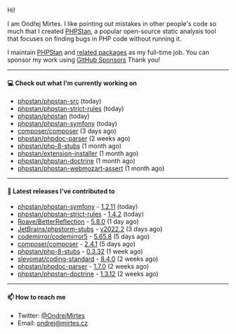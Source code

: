 Hi!

I am Ondřej Mirtes. I like pointing out mistakes in other people's code so much that I created [PHPStan](https://phpstan.org/), a popular open-source static analysis tool that focuses on finding bugs in PHP code without running it.

I maintain [PHPStan](https://github.com/phpstan/phpstan) and [related packages](https://github.com/phpstan/) as my full-time job. You can sponsor my work using [GitHub Sponsors](https://github.com/sponsors/ondrejmirtes) Thank you!

---

#### 💻 Check out what I'm currently working on

- [phpstan/phpstan-src](https://github.com/phpstan/phpstan-src) (today)
- [phpstan/phpstan-strict-rules](https://github.com/phpstan/phpstan-strict-rules) (today)
- [phpstan/phpstan](https://github.com/phpstan/phpstan) (today)
- [phpstan/phpstan-symfony](https://github.com/phpstan/phpstan-symfony) (today)
- [composer/composer](https://github.com/composer/composer) (3 days ago)
- [phpstan/phpdoc-parser](https://github.com/phpstan/phpdoc-parser) (2 weeks ago)
- [phpstan/php-8-stubs](https://github.com/phpstan/php-8-stubs) (1 month ago)
- [phpstan/extension-installer](https://github.com/phpstan/extension-installer) (1 month ago)
- [phpstan/phpstan-doctrine](https://github.com/phpstan/phpstan-doctrine) (1 month ago)
- [phpstan/phpstan-webmozart-assert](https://github.com/phpstan/phpstan-webmozart-assert) (1 month ago)

---

#### 🔭 Latest releases I've contributed to

- [phpstan/phpstan-symfony](https://github.com/phpstan/phpstan-symfony) - [1.2.11](https://github.com/phpstan/phpstan-symfony/releases/tag/1.2.11) (today)
- [phpstan/phpstan-strict-rules](https://github.com/phpstan/phpstan-strict-rules) - [1.4.2](https://github.com/phpstan/phpstan-strict-rules/releases/tag/1.4.2) (today)
- [Roave/BetterReflection](https://github.com/Roave/BetterReflection) - [5.8.0](https://github.com/Roave/BetterReflection/releases/tag/5.8.0) (1 day ago)
- [JetBrains/phpstorm-stubs](https://github.com/JetBrains/phpstorm-stubs) - [v2022.2](https://github.com/JetBrains/phpstorm-stubs/releases/tag/v2022.2) (3 days ago)
- [codemirror/codemirror5](https://github.com/codemirror/codemirror5) - [5.65.8](https://github.com/codemirror/codemirror5/releases/tag/5.65.8) (5 days ago)
- [composer/composer](https://github.com/composer/composer) - [2.4.1](https://github.com/composer/composer/releases/tag/2.4.1) (5 days ago)
- [phpstan/php-8-stubs](https://github.com/phpstan/php-8-stubs) - [0.3.32](https://github.com/phpstan/php-8-stubs/releases/tag/0.3.32) (1 week ago)
- [slevomat/coding-standard](https://github.com/slevomat/coding-standard) - [8.4.0](https://github.com/slevomat/coding-standard/releases/tag/8.4.0) (2 weeks ago)
- [phpstan/phpdoc-parser](https://github.com/phpstan/phpdoc-parser) - [1.7.0](https://github.com/phpstan/phpdoc-parser/releases/tag/1.7.0) (2 weeks ago)
- [phpstan/phpstan-doctrine](https://github.com/phpstan/phpstan-doctrine) - [1.3.12](https://github.com/phpstan/phpstan-doctrine/releases/tag/1.3.12) (2 weeks ago)

---

#### 📫 How to reach me

- Twitter: [@OndrejMirtes](https://twitter.com/ondrejmirtes)
- Email: [ondrej@mirtes.cz](mailto:ondrej@mirtes.cz)
